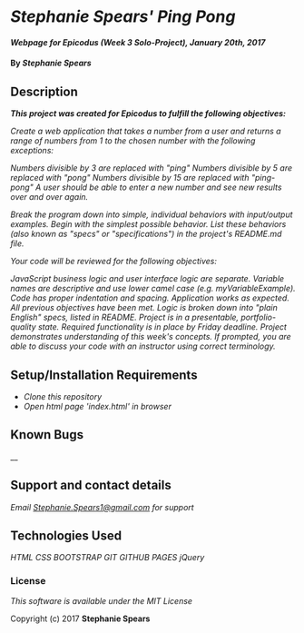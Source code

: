 # _Stephanie Spears' Ping Pong_

#### _Webpage for Epicodus (Week 3 Solo-Project), January 20th, 2017_

#### By _**Stephanie Spears**_

## Description

  _**This project was created for Epicodus to fulfill the following objectives:**_

_Create a web application that takes a number from a user and returns a range of numbers from 1 to the chosen number with the following exceptions:_

_Numbers divisible by 3 are replaced with "ping"_
_Numbers divisible by 5 are replaced with "pong"_
_Numbers divisible by 15 are replaced with "ping-pong"_
_A user should be able to enter a new number and see new results over and over again._

_Break the program down into simple, individual behaviors with input/output examples. Begin with the simplest possible behavior. List these behaviors (also known as "specs" or "specifications") in the project's README.md file._

_Your code will be reviewed for the following objectives:_

_JavaScript business logic and user interface logic are separate._
_Variable names are descriptive and use lower camel case (e.g. myVariableExample)._
_Code has proper indentation and spacing._
_Application works as expected._
_All previous objectives have been met._
_Logic is broken down into "plain English" specs, listed in README._
_Project is in a presentable, portfolio-quality state._
_Required functionality is in place by Friday deadline._
_Project demonstrates understanding of this week's concepts. If prompted, you are able to discuss your code with an instructor using correct terminology._


## Setup/Installation Requirements


* _Clone this repository_
* _Open html page 'index.html' in browser_


## Known Bugs
__

## Support and contact details

_Email Stephanie.Spears1@gmail.com for support_

## Technologies Used

_HTML_
_CSS_
_BOOTSTRAP_
_GIT_
_GITHUB PAGES_
_jQuery_

### License

*This software is available under the MIT License*

Copyright (c) 2017 **Stephanie Spears**
